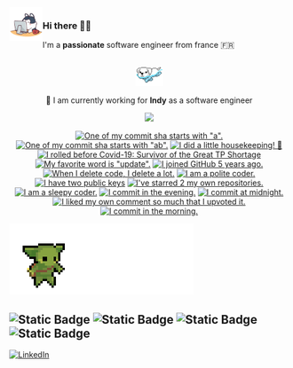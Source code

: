 
<img align="left" src="dogdev.gif" width='60' style="pading: 10px;"/>

### Hi there 🤙🏽

I'm a **passionate** software engineer from france 🇫🇷


<br>

<div align="center">

  <img src="dog.gif" width='50' />

  🔭 I am currently working for **Indy** as a software engineer
  </br>

  <img src="https://github-readme-stats.vercel.app/api?username=HorebZ&count_private=true&show_icons=true&title_color=ff7372&icon_color=6cffd0&text_color=dbdbdb&bg_color=252334&hide_border=TRUE&include_all_commits=true" height='160' />
  </br>
<!--
  <img src="https://github-readme-streak-stats.herokuapp.com?user=HorebZ&theme=nightowl&hide_border=true&background=252334&dates=6CFFD0&ring=FF7372&fire=FF7372&stroke=DBDBDB&currStreakLabel=DBDBDB&currStreakNum=DBDBDB&sideNums=DBDBDB&sideLabels=DBDBDB)](https://git.io/streak-stats" height='151' />
  </br>
-->


<!-- my-badges start -->
<a href="my-badges/a-commit.md"><img src="https://my-badges.github.io/my-badges/a-commit.png" alt="One of my commit sha starts with &quot;a&quot;." title="One of my commit sha starts with &quot;a&quot;." width="56"></a>
<a href="my-badges/ab-commit.md"><img src="https://my-badges.github.io/my-badges/ab-commit.png" alt="One of my commit sha starts with &quot;ab&quot;." title="One of my commit sha starts with &quot;ab&quot;." width="56"></a>
<a href="my-badges/chore-commit.md"><img src="https://my-badges.github.io/my-badges/chore-commit.png" alt="I did a little housekeeping! 🧹" title="I did a little housekeeping! 🧹" width="56"></a>
<a href="my-badges/covid-19.md"><img src="https://my-badges.github.io/my-badges/covid-19.png" alt="I rolled before Covid-19: Survivor of the Great TP Shortage" title="I rolled before Covid-19: Survivor of the Great TP Shortage" width="56"></a>
<a href="my-badges/favorite-word.md"><img src="https://my-badges.github.io/my-badges/favorite-word.png" alt="My favorite word is &quot;update&quot;." title="My favorite word is &quot;update&quot;." width="56"></a>
<a href="my-badges/github-anniversary-5.md"><img src="https://my-badges.github.io/my-badges/github-anniversary-5.png" alt="I joined GitHub 5 years ago." title="I joined GitHub 5 years ago." width="56"></a>
<a href="my-badges/mass-delete-commit.md"><img src="https://my-badges.github.io/my-badges/mass-delete-commit.png" alt="When I delete code, I delete a lot." title="When I delete code, I delete a lot." width="56"></a>
<a href="my-badges/polite-coder.md"><img src="https://my-badges.github.io/my-badges/polite-coder.png" alt="I am a polite coder." title="I am a polite coder." width="56"></a>
<a href="my-badges/public-keys-2.md"><img src="https://my-badges.github.io/my-badges/public-keys-2.png" alt="I have two public keys" title="I have two public keys" width="56"></a>
<a href="my-badges/self-star.md"><img src="https://my-badges.github.io/my-badges/self-star.png" alt="I&apos;ve starred 2 my own repositories." title="I&apos;ve starred 2 my own repositories." width="56"></a>
<a href="my-badges/sleepy-coder.md"><img src="https://my-badges.github.io/my-badges/sleepy-coder.png" alt="I am a sleepy coder." title="I am a sleepy coder." width="56"></a>
<a href="my-badges/evening-commits.md"><img src="https://my-badges.github.io/my-badges/evening-commits.png" alt="I commit in the evening." title="I commit in the evening." width="56"></a>
<a href="my-badges/midnight-commits.md"><img src="https://my-badges.github.io/my-badges/midnight-commits.png" alt="I commit at midnight." title="I commit at midnight." width="56"></a>
<a href="my-badges/self-upvote.md"><img src="https://my-badges.github.io/my-badges/self-upvote.png" alt="I liked my own comment so much that I upvoted it." title="I liked my own comment so much that I upvoted it." width="56"></a>
<a href="my-badges/morning-commits.md"><img src="https://my-badges.github.io/my-badges/morning-commits.png" alt="I commit in the morning." title="I commit in the morning." width="56"></a>
<!-- my-badges end -->

</div>

![gif][dropped]


![Static Badge](https://img.shields.io/badge/Go-000000?style=for-the-badge&logo=go&logoColor=white)
![Static Badge](https://img.shields.io/badge/Typescript-000000?style=for-the-badge&logo=typescript&logoColor=white)
![Static Badge](https://img.shields.io/badge/Vue.js-000000?style=for-the-badge&logo=vue.js&logoColor=white)
![Static Badge](https://img.shields.io/badge/Python-000000?style=for-the-badge&logo=python&logoColor=white)
---

[![LinkedIn][linkedin-shield]][linkedin-url]

<!-- VARIABLES SECTION -->

[linkedin-shield]: https://img.shields.io/badge/-LinkedIn-black.svg?style=for-the-badge&logo=linkedin&colorB=555555
[linkedin-url]: https://www.linkedin.com/in/horeb-parraud/

[dropped]: ./dropped_orb.gif

<!-- SAVE SECTION

![Horeb's GitHub stats][card]
[![GitHub Streak](https://github-readme-streak-stats.herokuapp.com?user=HorebZ&theme=nightowl&hide_border=true&background=252334&dates=6CFFD0&ring=FF7372&fire=FF7372&stroke=DBDBDB&currStreakLabel=DBDBDB&currStreakNum=DBDBDB&sideNums=DBDBDB&sideLabels=DBDBDB)](https://git.io/streak-stats)
<br>

[foregroundColor]: #0f0d19
[backgroundColor]: #252334
[selectionColor]: #15141d
[borderColor]: #0f0f0f
[red]: #ff7372
[green]: #a7ff70
[yellow]: #ffe875
[blue]: #8de6ff
[cyan]: #6cffd0
[white]: #dbdbdb

[card]: https://github-readme-stats.vercel.app/api?username=HorebZ&count_private=true&hide=contribs,prs,issues&show_icons=true&title_color=ff7372&icon_color=6cffd0&text_color=dbdbdb&bg_color=252334&hide_border=TRUE

<img src="https://github-readme-stats.vercel.app/api/top-langs/?username=HorebZ&title_color=ff7372&icon_color=6cffd0&text_color=dbdbdb&bg_color=252334&hide_border=TRUE" height='365' />
</br>

-->





